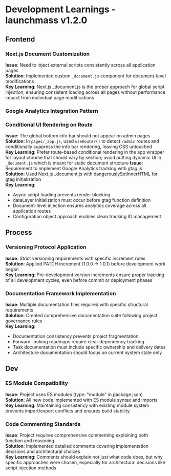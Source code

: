 # Development Learnings - launchmass v1.2.0

## Frontend

### Next.js Document Customization
**Issue**: Need to inject external scripts consistently across all application pages  
**Solution**: Implemented custom `_document.js` component for document-level modifications  
**Key Learning**: Next.js _document.js is the proper approach for global script injection, ensuring consistent loading across all pages without performance impact from individual page modifications

### Google Analytics Integration Pattern

### Conditional UI Rendering on Route
**Issue**: The global bottom info bar should not appear on admin pages  
**Solution**: In `pages/_app.js`, used `useRouter()` to detect `/admin` routes and conditionally suppress the info bar rendering, leaving CSS untouched  
**Key Learning**: Prefer route-based conditional rendering in the app wrapper for layout chrome that should vary by section; avoid putting dynamic UI in `_document.js` which is meant for static document structure
**Issue**: Requirement to implement Google Analytics tracking with gtag.js  
**Solution**: Used Next.js _document.js with dangerouslySetInnerHTML for gtag initialization  
**Key Learning**: 
- Async script loading prevents render blocking
- dataLayer initialization must occur before gtag function definition
- Document-level injection ensures analytics coverage across all application routes
- Configuration object approach enables clean tracking ID management

## Process

### Versioning Protocol Application
**Issue**: Strict versioning requirements with specific increment rules  
**Solution**: Applied PATCH increment (1.0.0 → 1.0.1) before development work began  
**Key Learning**: Pre-development version increments ensure proper tracking of all development cycles, even before commit or deployment phases

### Documentation Framework Implementation
**Issue**: Multiple documentation files required with specific structural requirements  
**Solution**: Created comprehensive documentation suite following project governance rules  
**Key Learning**: 
- Documentation consistency prevents project fragmentation
- Forward-looking roadmaps require clear dependency tracking
- Task documentation must include specific ownership and delivery dates
- Architecture documentation should focus on current system state only

## Dev

### ES Module Compatibility
**Issue**: Project uses ES modules (type: "module" in package.json)  
**Solution**: All new code implemented with ES module syntax and imports  
**Key Learning**: Maintaining consistency with existing module system prevents import/export conflicts and ensures build stability

### Code Commenting Standards
**Issue**: Project requires comprehensive commenting explaining both function and reasoning  
**Solution**: Implemented detailed comments covering implementation decisions and architectural choices  
**Key Learning**: Comments should explain not just what code does, but why specific approaches were chosen, especially for architectural decisions like script injection methods
